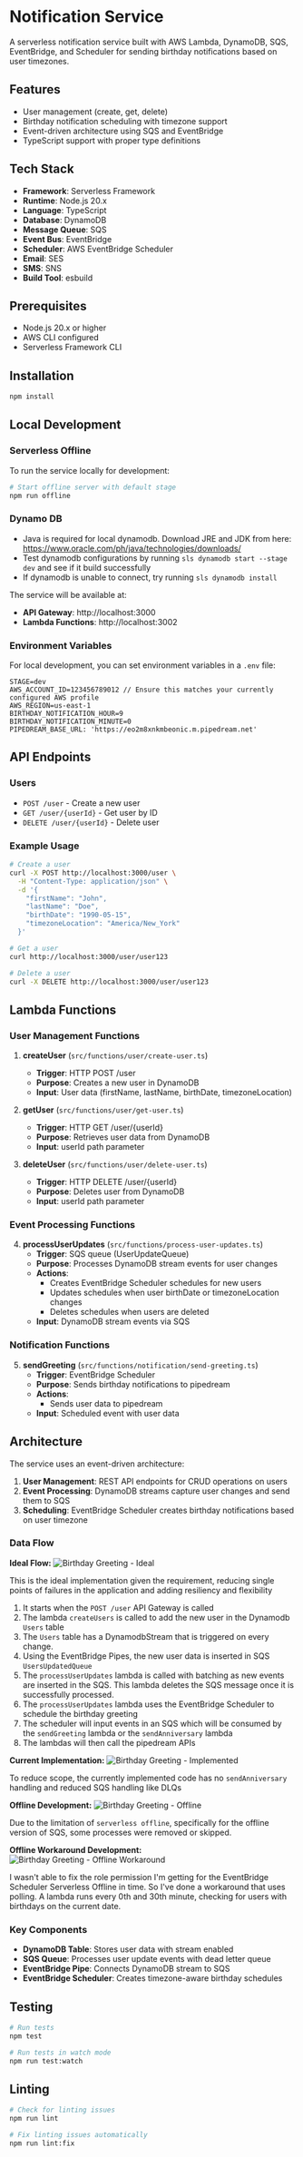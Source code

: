 # Notification Service

A serverless notification service built with AWS Lambda, DynamoDB, SQS, EventBridge, and Scheduler for sending birthday notifications based on user timezones.

## Features

- User management (create, get, delete)
- Birthday notification scheduling with timezone support
- Event-driven architecture using SQS and EventBridge
- TypeScript support with proper type definitions

## Tech Stack

- **Framework**: Serverless Framework
- **Runtime**: Node.js 20.x
- **Language**: TypeScript
- **Database**: DynamoDB
- **Message Queue**: SQS
- **Event Bus**: EventBridge
- **Scheduler**: AWS EventBridge Scheduler
- **Email**: SES
- **SMS**: SNS
- **Build Tool**: esbuild

## Prerequisites

- Node.js 20.x or higher
- AWS CLI configured
- Serverless Framework CLI

## Installation

```bash
npm install
```

## Local Development

### Serverless Offline

To run the service locally for development:

```bash
# Start offline server with default stage
npm run offline
```

### Dynamo DB
- Java is required for local dynamodb. Download JRE and JDK from here: https://www.oracle.com/ph/java/technologies/downloads/
- Test dynamodb configurations by running `sls dynamodb start --stage dev` and see if it build successfully
- If dynamodb is unable to connect, try running `sls dynamodb install`

The service will be available at:
- **API Gateway**: http://localhost:3000
- **Lambda Functions**: http://localhost:3002

### Environment Variables

For local development, you can set environment variables in a `.env` file:

```env
STAGE=dev
AWS_ACCOUNT_ID=123456789012 // Ensure this matches your currently configured AWS profile
AWS_REGION=us-east-1
BIRTHDAY_NOTIFICATION_HOUR=9
BIRTHDAY_NOTIFICATION_MINUTE=0
PIPEDREAM_BASE_URL: 'https://eo2m8xnkmbeonic.m.pipedream.net'
```

## API Endpoints

### Users

- `POST /user` - Create a new user
- `GET /user/{userId}` - Get user by ID
- `DELETE /user/{userId}` - Delete user

### Example Usage

```bash
# Create a user
curl -X POST http://localhost:3000/user \
  -H "Content-Type: application/json" \
  -d '{
    "firstName": "John",
    "lastName": "Doe",
    "birthDate": "1990-05-15",
    "timezoneLocation": "America/New_York"
  }'

# Get a user
curl http://localhost:3000/user/user123

# Delete a user
curl -X DELETE http://localhost:3000/user/user123
```

## Lambda Functions

### User Management Functions

1. **createUser** (`src/functions/user/create-user.ts`)
   - **Trigger**: HTTP POST /user
   - **Purpose**: Creates a new user in DynamoDB
   - **Input**: User data (firstName, lastName, birthDate, timezoneLocation)

2. **getUser** (`src/functions/user/get-user.ts`)
   - **Trigger**: HTTP GET /user/{userId}
   - **Purpose**: Retrieves user data from DynamoDB
   - **Input**: userId path parameter

3. **deleteUser** (`src/functions/user/delete-user.ts`)
   - **Trigger**: HTTP DELETE /user/{userId}
   - **Purpose**: Deletes user from DynamoDB
   - **Input**: userId path parameter

### Event Processing Functions

4. **processUserUpdates** (`src/functions/process-user-updates.ts`)
   - **Trigger**: SQS queue (UserUpdateQueue)
   - **Purpose**: Processes DynamoDB stream events for user changes
   - **Actions**:
     - Creates EventBridge Scheduler schedules for new users
     - Updates schedules when user birthDate or timezoneLocation changes
     - Deletes schedules when users are deleted
   - **Input**: DynamoDB stream events via SQS

### Notification Functions

5. **sendGreeting** (`src/functions/notification/send-greeting.ts`)
   - **Trigger**: EventBridge Scheduler
   - **Purpose**: Sends birthday notifications to pipedream
   - **Actions**:
     - Sends user data to pipedream
   - **Input**: Scheduled event with user data

## Architecture

The service uses an event-driven architecture:

1. **User Management**: REST API endpoints for CRUD operations on users
2. **Event Processing**: DynamoDB streams capture user changes and send them to SQS
3. **Scheduling**: EventBridge Scheduler creates birthday notifications based on user timezone

### Data Flow

**Ideal Flow:**
![Birthday Greeting - Ideal](./docs/Birthday%20Greeting%20-%20Ideal.png)

This is the ideal implementation given the requirement, reducing single points of failures in the application and adding resiliency and flexibility

1. It starts when the `POST /user` API Gateway is called
2. The lambda `createUsers` is called to add the new user in the Dynamodb `Users` table
3. The `Users` table has a DynamodbStream that is triggered on every change.
4. Using the EventBridge Pipes, the new user data is inserted in SQS `UsersUpdatedQueue`
5. The `processUserUpdates` lambda is called with batching as new events are inserted in the SQS. This lambda deletes the SQS message once it is successfully processed.
6. The `processUserUpdates` lambda uses the EventBridge Scheduler to schedule the birthday greeting
7. The scheduler will input events in an SQS which will be consumed by the `sendGreeting` lambda or the `sendAnniversary` lambda
8. The lambdas will then call the pipedream APIs

**Current Implementation:**
![Birthday Greeting - Implemented](./docs/Birthday%20Greeting%20-%20Impemented.png)

To reduce scope, the currently implemented code has no `sendAnniversary` handling and reduced SQS handling like DLQs

**Offline Development:**
![Birthday Greeting - Offline](./docs/Birthday%20Greeting%20-%20Offline.png)

Due to the limitation of `serverless offline`, specifically for the offline version of SQS, some processes were removed or skipped.

**Offline Workaround Development:**
![Birthday Greeting - Offline Workaround](./docs/Birthday%20Greeting%20-%20Offline%20Workaround.png)

I wasn't able to fix the role permission I'm getting for the EventBridge Scheduler Serverless Offline in time. So I've done a workaround that uses polling. A lambda runs every 0th and 30th minute, checking for users with birthdays on the current date.

### Key Components

- **DynamoDB Table**: Stores user data with stream enabled
- **SQS Queue**: Processes user update events with dead letter queue
- **EventBridge Pipe**: Connects DynamoDB stream to SQS
- **EventBridge Scheduler**: Creates timezone-aware birthday schedules

## Testing

```bash
# Run tests
npm test

# Run tests in watch mode
npm run test:watch
```

## Linting

```bash
# Check for linting issues
npm run lint

# Fix linting issues automatically
npm run lint:fix
``` 